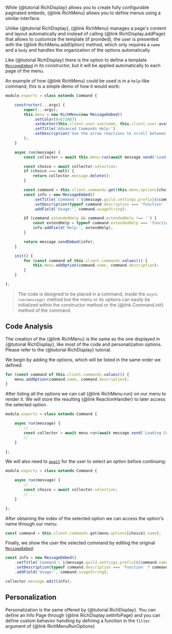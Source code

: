 While {@tutorial RichDisplay} allows you to create fully configurable paginated embeds, {@link RichMenu} allows you to define menus using a similar interface.

Unlike {@tutorial RichDisplay}, {@link RichMenu} manages a page's content and layout automatically and instead of calling {@link RichDisplay.addPage} that allows to customize the template (if provided), the user is presented with the {@link RichMenu.addOption} method, which only requires a `name` and a `body` and handles the organization of the options automatically.

Like {@tutorial RichDisplay} there is the option to define a template [`MessageEmbed`](https://discord.js.org/#/docs/main/master/class/MessageEmbed) in its constructor, but it will be applied automatically to each page of the menu.

An example of how {@link RichMenu} could be used is in a `help`-like command, this is a simple demo of how it would work:

```javascript
module.exports = class extends Command {

	constructor(...args) {
		super(...args);
		this.menu = new RichMenu(new MessageEmbed()
			.setColor(0x673AB7)
			.setAuthor(this.client.user.username, this.client.user.avatarURL())
			.setTitle('Advanced Commands Help:')
			.setDescription('Use the arrow reactions to scroll between pages.\nUse number reactions to select an option.')
		);
	}

	async run(message) {
		const collector = await this.menu.run(await message.send('Loading commands...'));

		const choice = await collector.selection;
		if (choice === null) {
			return collector.message.delete();
		}

		const command = this.client.commands.get(this.menu.options[choice].name);
		const info = new MessageEmbed()
			.setTitle(`Command \`${message.guild.settings.prefix}${command.name}\``)
			.setDescription(typeof command.description === 'function' ? command.description(message) : command.description)
			.addField('Usage:', command.usageString);

		if (command.extendedHelp && command.extendedHelp !== '') {
			const extendHelp = typeof command.extendedHelp === 'function' ? command.extendedHelp(message) : command.extendedHelp;
			info.addField('Help:', extendHelp);
		}

		return message.sendEmbed(info);
	}

	init() {
		for (const command of this.client.commands.values()) {
			this.menu.addOption(command.name, command.description);
		}
	}

};
```

> The code is designed to be placed in a command, inside the `async run(message)` method but the menu or its options can easily be initialized within the constructor method or the {@link Command.init} method of the command.

## Code Analysis

The creation of the {@link RichMenu} is the same as the one displayed in {@tutorial RichDisplay}, like most of the code and personalization options. Please refer to the {@tutorial RichDisplay} tutorial.

We begin by adding the options, which will be listed in the same order we defined.

```javascript
for (const command of this.client.commands.values()) {
	menu.addOption(command.name, command.description);
}
```

After listing all the options we can call {@link RichMenu.run} on our menu to render it.
We will store the resulting {@link ReactionHandler} to later access the selected option.

```javascript
module.exports = class extends Command {

	async run(message) {
		// ...
		const collector = await menu.run(await message.send('Loading Commands...'));
		// ...
	}

};
```

We will also need to [`await`](https://developer.mozilla.org/en-US/docs/Web/JavaScript/Reference/Operators/await) for the user to select an option before continuing:

```javascript
module.exports = class extends Command {

	async run(message) {
		// ...
		const choice = await collector.selection;
		// ...
	}

};
```

After obtaining the index of the selected option we can access the option's name through our menu:

```javascript
const command = this.client.commands.get(menu.options[choice].name);
```

Finally, we show the user the selected command by editing the original [`MessageEmbed`](https://discord.js.org/#/docs/main/master/class/MessageEmbed):

```javascript
const info = new MessageEmbed()
	.setTitle(`Command \`${message.guild.settings.prefix}${command.name}\``)
	.setDescription(typeof command.description === 'function' ? command.description(message) : command.description)
	.addField('Usage:', command.usageString);

collector.message.edit(info);
```

## Personalization

Personalization is the same offered by {@tutorial RichDisplay}. You can define an Info Page through {@link RichDisplay.setInfoPage} and you can define custom behavior handling by defining a function in the `filter` argument of {@link RichMenuRunOptions}
